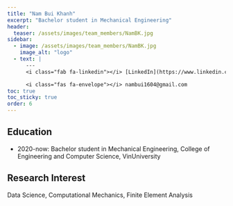 ```yaml
---
title: "Nam Bui Khanh"
excerpt: "Bachelor student in Mechanical Engineering"
header:
  teaser: /assets/images/team_members/NamBK.jpg
sidebar:
  - image: /assets/images/team_members/NamBK.jpg
    image_alt: "logo"
  - text: |
      ---
      <i class="fab fa-linkedin"></i> [LinkedIn](https://www.linkedin.com/in/nam-bui-237722207/)

      <i class="fas fa-envelope"></i> nambui1604@gmail.com
toc: true
toc_sticky: true
order: 6
---
```


## Education
- 2020-now: Bachelor student in Mechanical Engineering,
  College of Engineering and Computer Science, VinUniversity

## Research Interest
Data Science, Computational Mechanics, Finite Element Analysis
